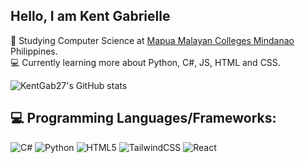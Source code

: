 ## Hello, I am Kent Gabrielle

<!--- About Me ---->
🏫 Studying Computer Science at [Mapua Malayan Colleges Mindanao](https://mcm.edu.ph/) Philippines.<br/>
💻 Currently learning more about Python, C#, JS, HTML and CSS.<br/>


<!--- Github Stats ---->
![KentGab27's GitHub stats](https://github-readme-stats.vercel.app/api?username=KentGab27&hide=prs,issues&show_icons=true&theme=tokyonight) <br/>

<!--- Programming Languages/Frameworks ---->
## 💻 Programming Languages/Frameworks: <br/>
![C#](https://img.shields.io/badge/c%23-%23239120.svg?style=for-the-badge&logo=csharp&logoColor=white)
![Python](https://img.shields.io/badge/python-3670A0?style=for-the-badge&logo=python&logoColor=ffdd54)
![HTML5](https://img.shields.io/badge/html5-%23E34F26.svg?style=for-the-badge&logo=html5&logoColor=white)
![TailwindCSS](https://img.shields.io/badge/tailwindcss-%2338B2AC.svg?style=for-the-badge&logo=tailwind-css&logoColor=white)
![React](https://img.shields.io/badge/react-%2320232a.svg?style=for-the-badge&logo=react&logoColor=%2361DAFB)
